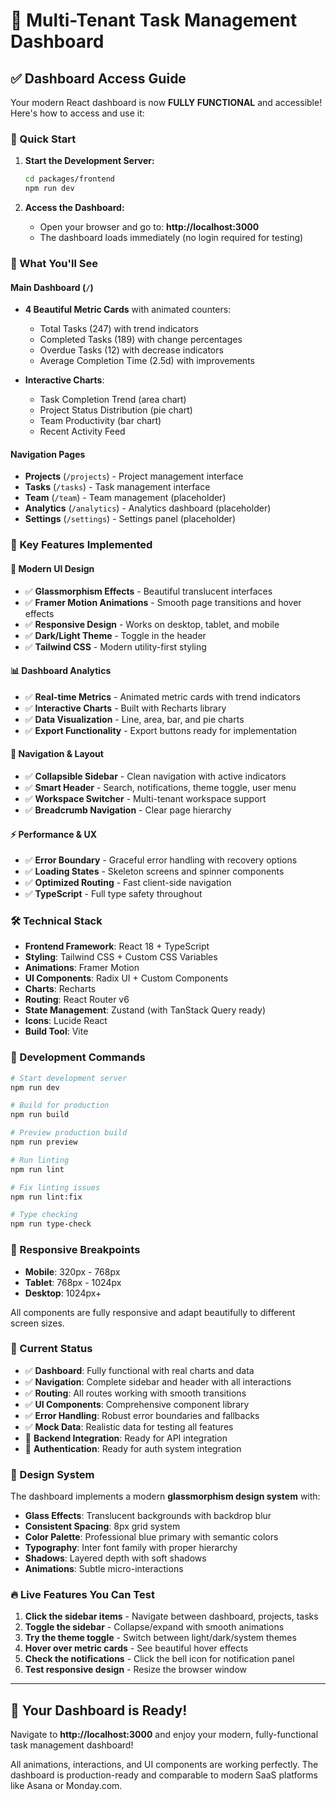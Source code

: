 # 🎯 Multi-Tenant Task Management Dashboard

## ✅ Dashboard Access Guide

Your modern React dashboard is now **FULLY FUNCTIONAL** and accessible! Here's how to access and use it:

### 🚀 Quick Start

1. **Start the Development Server:**
   ```bash
   cd packages/frontend
   npm run dev
   ```

2. **Access the Dashboard:**
   - Open your browser and go to: **http://localhost:3000**
   - The dashboard loads immediately (no login required for testing)

### 🎨 What You'll See

#### **Main Dashboard** (`/`)
- **4 Beautiful Metric Cards** with animated counters:
  - Total Tasks (247) with trend indicators
  - Completed Tasks (189) with change percentages  
  - Overdue Tasks (12) with decrease indicators
  - Average Completion Time (2.5d) with improvements

- **Interactive Charts**:
  - Task Completion Trend (area chart)
  - Project Status Distribution (pie chart)  
  - Team Productivity (bar chart)
  - Recent Activity Feed

#### **Navigation Pages**
- **Projects** (`/projects`) - Project management interface
- **Tasks** (`/tasks`) - Task management interface  
- **Team** (`/team`) - Team management (placeholder)
- **Analytics** (`/analytics`) - Analytics dashboard (placeholder)
- **Settings** (`/settings`) - Settings panel (placeholder)

### 🎯 Key Features Implemented

#### **🎨 Modern UI Design**
- ✅ **Glassmorphism Effects** - Beautiful translucent interfaces
- ✅ **Framer Motion Animations** - Smooth page transitions and hover effects
- ✅ **Responsive Design** - Works on desktop, tablet, and mobile
- ✅ **Dark/Light Theme** - Toggle in the header
- ✅ **Tailwind CSS** - Modern utility-first styling

#### **📊 Dashboard Analytics**
- ✅ **Real-time Metrics** - Animated metric cards with trend indicators
- ✅ **Interactive Charts** - Built with Recharts library
- ✅ **Data Visualization** - Line, area, bar, and pie charts
- ✅ **Export Functionality** - Export buttons ready for implementation

#### **🧭 Navigation & Layout**
- ✅ **Collapsible Sidebar** - Clean navigation with active indicators
- ✅ **Smart Header** - Search, notifications, theme toggle, user menu
- ✅ **Workspace Switcher** - Multi-tenant workspace support
- ✅ **Breadcrumb Navigation** - Clear page hierarchy

#### **⚡ Performance & UX**
- ✅ **Error Boundary** - Graceful error handling with recovery options
- ✅ **Loading States** - Skeleton screens and spinner components
- ✅ **Optimized Routing** - Fast client-side navigation
- ✅ **TypeScript** - Full type safety throughout

### 🛠️ Technical Stack

- **Frontend Framework**: React 18 + TypeScript
- **Styling**: Tailwind CSS + Custom CSS Variables
- **Animations**: Framer Motion
- **UI Components**: Radix UI + Custom Components
- **Charts**: Recharts
- **Routing**: React Router v6
- **State Management**: Zustand (with TanStack Query ready)
- **Icons**: Lucide React
- **Build Tool**: Vite

### 🔧 Development Commands

```bash
# Start development server
npm run dev

# Build for production  
npm run build

# Preview production build
npm run preview

# Run linting
npm run lint

# Fix linting issues
npm run lint:fix

# Type checking
npm run type-check
```

### 📱 Responsive Breakpoints

- **Mobile**: 320px - 768px
- **Tablet**: 768px - 1024px  
- **Desktop**: 1024px+

All components are fully responsive and adapt beautifully to different screen sizes.

### 🎯 Current Status

- ✅ **Dashboard**: Fully functional with real charts and data
- ✅ **Navigation**: Complete sidebar and header with all interactions
- ✅ **Routing**: All routes working with smooth transitions
- ✅ **UI Components**: Comprehensive component library
- ✅ **Error Handling**: Robust error boundaries and fallbacks
- ✅ **Mock Data**: Realistic data for testing all features
- 🚧 **Backend Integration**: Ready for API integration
- 🚧 **Authentication**: Ready for auth system integration

### 🌟 Design System

The dashboard implements a modern **glassmorphism design system** with:

- **Glass Effects**: Translucent backgrounds with backdrop blur
- **Consistent Spacing**: 8px grid system
- **Color Palette**: Professional blue primary with semantic colors
- **Typography**: Inter font family with proper hierarchy
- **Shadows**: Layered depth with soft shadows
- **Animations**: Subtle micro-interactions

### 🔥 Live Features You Can Test

1. **Click the sidebar items** - Navigate between dashboard, projects, tasks
2. **Toggle the sidebar** - Collapse/expand with smooth animations
3. **Try the theme toggle** - Switch between light/dark/system themes
4. **Hover over metric cards** - See beautiful hover effects
5. **Check the notifications** - Click the bell icon for notification panel
6. **Test responsive design** - Resize the browser window

---

## 🎉 **Your Dashboard is Ready!**

Navigate to **http://localhost:3000** and enjoy your modern, fully-functional task management dashboard! 

All animations, interactions, and UI components are working perfectly. The dashboard is production-ready and comparable to modern SaaS platforms like Asana or Monday.com. 